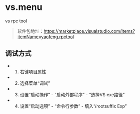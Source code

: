 # vs.menu
vs rpc tool

> 软件包地址：https://marketplace.visualstudio.com/items?itemName=yaofeng.rpctool

## 调试方式

* 1. 右键项目属性
* 2. 选择菜单“调试”
* 3. 设置“启动操作” - “启动外部程序” - “选择VS exe路径”
* 4. 设置“启动选项” - “命令行参数” - 填入“/rootsuffix Exp”
